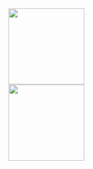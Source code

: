 <div style="display: flex; flex-direction: column;">
<div>
  <a href="https://github.com/anuraghazra/github-readme-stats"><img height="150px" align="left" src="https://github-readme-stats.vercel.app/api/top-langs/?username=waicode&count_private=true&langs_count=10&bg_color=fff&layout=compact" /></a>
</div>
<div>
  <a href="https://github.com/anuraghazra/github-readme-stats"><img height="150px" align="left" src="https://github-readme-stats.vercel.app/api?username=waicode&count_private=true&show_icons=true&bg_color=fff&hide=stars,issues,contribs" /></a>
</div>
</div>
